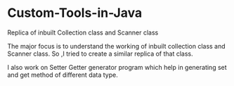 # Custom-Tools-in-Java
Replica of inbuilt Collection class and Scanner class


The major focus is to understand the working of inbuilt collection class and Scanner class. So ,I tried to create a similar replica of that class.

I also work on Setter Getter generator program which help in generating set and get method of different data type.
